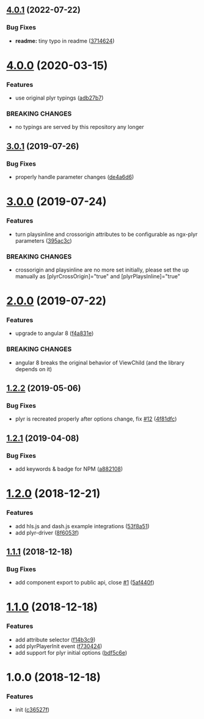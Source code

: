 ## [4.0.1](https://github.com/smnbbrv/ngx-plyr/compare/v4.0.0...v4.0.1) (2022-07-22)


### Bug Fixes

* **readme:** tiny typo in readme ([3714624](https://github.com/smnbbrv/ngx-plyr/commit/3714624dc6d3a32d265aa3b8c7f97ea913d77e54))

# [4.0.0](https://github.com/smnbbrv/ngx-plyr/compare/v3.0.1...v4.0.0) (2020-03-15)


### Features

* use original plyr typings ([adb27b7](https://github.com/smnbbrv/ngx-plyr/commit/adb27b777e0e6252d607d419af0d58566dc3e390))


### BREAKING CHANGES

* no typings are served by this repository any longer

## [3.0.1](https://github.com/smnbbrv/ngx-plyr/compare/v3.0.0...v3.0.1) (2019-07-26)


### Bug Fixes

* properly handle parameter changes ([de4a6d6](https://github.com/smnbbrv/ngx-plyr/commit/de4a6d6))

# [3.0.0](https://github.com/smnbbrv/ngx-plyr/compare/v2.0.0...v3.0.0) (2019-07-24)


### Features

* turn playsinline and crossorigin attributes to be configurable as ngx-plyr parameters ([395ac3c](https://github.com/smnbbrv/ngx-plyr/commit/395ac3c))


### BREAKING CHANGES

* crossorigin and playsinline are no more set initially, please set the up manually as [plyrCrossOrigin]="true" and [plyrPlaysInline]="true"

# [2.0.0](https://github.com/smnbbrv/ngx-plyr/compare/v1.2.2...v2.0.0) (2019-07-22)


### Features

* upgrade to angular 8 ([f4a831e](https://github.com/smnbbrv/ngx-plyr/commit/f4a831e))


### BREAKING CHANGES

* angular 8 breaks the original behavior of ViewChild (and the library depends on it)

## [1.2.2](https://github.com/smnbbrv/ngx-plyr/compare/v1.2.1...v1.2.2) (2019-05-06)


### Bug Fixes

* plyr is recreated properly after options change, fix [#12](https://github.com/smnbbrv/ngx-plyr/issues/12) ([4f81dfc](https://github.com/smnbbrv/ngx-plyr/commit/4f81dfc))

## [1.2.1](https://github.com/smnbbrv/ngx-plyr/compare/v1.2.0...v1.2.1) (2019-04-08)


### Bug Fixes

* add keywords & badge for NPM ([a882108](https://github.com/smnbbrv/ngx-plyr/commit/a882108))

# [1.2.0](https://github.com/smnbbrv/ngx-plyr/compare/v1.1.1...v1.2.0) (2018-12-21)


### Features

* add hls.js and dash.js example integrations ([53f8a51](https://github.com/smnbbrv/ngx-plyr/commit/53f8a51))
* add plyr-driver ([8f6053f](https://github.com/smnbbrv/ngx-plyr/commit/8f6053f))

## [1.1.1](https://github.com/smnbbrv/ngx-plyr/compare/v1.1.0...v1.1.1) (2018-12-18)


### Bug Fixes

* add component export to public api, close [#1](https://github.com/smnbbrv/ngx-plyr/issues/1) ([5af440f](https://github.com/smnbbrv/ngx-plyr/commit/5af440f))

# [1.1.0](https://github.com/smnbbrv/ngx-plyr/compare/v1.0.0...v1.1.0) (2018-12-18)


### Features

* add attribute selector ([f14b3c9](https://github.com/smnbbrv/ngx-plyr/commit/f14b3c9))
* add plyrPlayerInit event ([f730424](https://github.com/smnbbrv/ngx-plyr/commit/f730424))
* add support for plyr initial options ([bdf5c6e](https://github.com/smnbbrv/ngx-plyr/commit/bdf5c6e))

# 1.0.0 (2018-12-18)


### Features

* init ([c36527f](https://github.com/smnbbrv/ngx-plyr/commit/c36527f))
